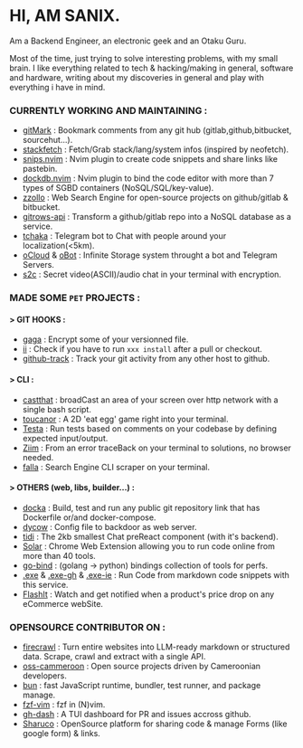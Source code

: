 # HI, AM SANIX.

Am a Backend Engineer, an electronic geek and an Otaku Guru.

Most of the time, just trying to solve interesting problems, with my small brain.
I like everything related to tech & hacking/making in general, software and hardware,
writing about my discoveries in general and play with everything i have in mind.



### CURRENTLY WORKING AND MAINTAINING :


- [gitMark](https://github.com/Sanix-Darker/gitmark) : Bookmark comments from any git hub (gitlab,github,bitbucket, sourcehut...).
- [stackfetch](https://github.com/Sanix-Darker/stackfetch) : Fetch/Grab stack/lang/system infos (inspired by neofetch).
- [snips.nvim](https://github.com/Sanix-Darker/snips.nvim) : Nvim plugin to create code snippets and share links like pastebin.
- [dockdb.nvim](https://github.com/Sanix-Darker/dockdb.nvim) : Nvim plugin to bind the code editor with more than 7 types of SGBD containers (NoSQL/SQL/key-value).
- [zzollo](https://github.com/Sanix-Darker/zzollo) : Web Search Engine for open-source projects on github/gitlab & bitbucket.
- [gitrows-api](https://github.com/Sanix-Darker/gitrowspack-api) : Transform a github/gitlab repo into a NoSQL database as a service.
- [tchaka](https://github.com/Sanix-Darker/tchaka) : Telegram bot to Chat with people around your localization(<5km).
- [oCloud](https://github.com/Sanix-Darker/ocloud) & [oBot](https://github.com/Sanix-Darker/obot) : Infinite Storage system throught a bot and Telegram Servers.
- [s2c](https://github.com/sanix-darker/s2c) : Secret video(ASCII)/audio chat in your terminal with encryption.



### MADE SOME **`PET`** PROJECTS :

#### > GIT HOOKS :


- [gaga](https://github.com/Sanix-Darker/gaga) : Encrypt some of your versionned file.
- [ii](https://github.com/sanix-darker/ii) : Check if you have to run `xxx install` after a pull or checkout.
- [github-track](https://github.com/sanix-darker/github-track) : Track your git activity from any other host to github.


#### > CLI :


- [castthat](https://github.com/Sanix-Darker/castthat) : broadCast an area of your screen over http network with a single bash script.
- [toucanor](https://github.com/Sanix-Darker/toucanor) : A 2D 'eat egg' game right into your terminal.
- [Testa](https://github.com/Sanix-Darker/testa) : Run tests based on comments on your codebase by defining expected input/output.
- [Ziim](https://github.com/Sanix-Darker/ziim) : From an error traceBack on your terminal to solutions, no browser needed.
- [falla](https://github.com/Sanix-Darker/falla) : Search Engine CLI scraper on your terminal.



#### > OTHERS (web, libs, builder...) :


- [docka](https://github.com/Sanix-Darker/docka) : Build, test and run any public git repository link that has Dockerfile or/and docker-compose.
- [dycow](https://github.com/Sanix-Darker/dycow) : Config file to backdoor as web server.
- [tidi](https://github.com/Sanix-Darker/tidi) : The 2kb smallest Chat preReact component (with it's backend).
- [Solar](https://github.com/Sanix-Darker/solar) : Chrome Web Extension allowing you to run code online from more than 40 tools.
- [go-bind](https://github.com/Sanix-Darker/go_bind) : (golang -> python) bindings collection of tools for perfs.
- [.exe](https://github.com/Sanix-Darker/.exe) & [.exe-gh](https://github.com/Sanix-Darker/d-exe-action) & [.exe-ie](https://github.com/Sanix-Darker/d-exe-action-example) : Run Code from markdown code snippets with this service.
- [FlashIt](https://github.com/Sanix-Darker/flashit) : Watch and get notified when a product's price drop on any eCommerce webSite.



### OPENSOURCE CONTRIBUTOR ON :

- [firecrawl](https://github.com/mendableai/firecrawl) : Turn entire websites into LLM-ready markdown or structured data. Scrape, crawl and extract with a single API.
- [oss-cammeroon](https://github.com/osscameroon) :  Open source projects driven by Cameroonian developers.
- [bun](https://github.com/oven-sh/bun) : fast JavaScript runtime, bundler, test runner, and package manage.
- [fzf-vim](https://github.com/junegunn/fzf.vim) : fzf in (N)vim.
- [gh-dash](https://github.com/dlvhdr/gh-dash) : A TUI dashboard for PR and issues accross github.
- [Sharuco](https://github.com/ln-dev7/sharuco) : OpenSource platform for sharing code & manage Forms (like google form) & links.
